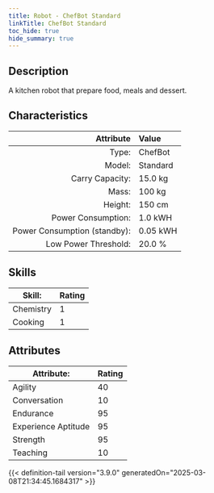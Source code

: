 ```yaml
---
title: Robot - ChefBot Standard
linkTitle: ChefBot Standard
toc_hide: true
hide_summary: true
---
```

<!-- This is generated by the MarsSim HelpGenertor, do not edit. -->

## Description

A kitchen robot that prepare food, meals and dessert.

## Characteristics

| Attribute      | Value |
|--------:|:------|
|Type:|ChefBot|
|Model:|Standard|
|Carry Capacity:|15.0 kg|
|Mass:|100 kg|
|Height:|150 cm|
|Power Consumption:|1.0 kWH|
|Power Consumption (standby):|0.05 kWH|
|Low Power Threshold:|20.0 %|

## Skills
|Skill:|Rating|
|-------|-------|
|Chemistry|1|
|Cooking|1|

## Attributes
|Attribute:|Rating|
|-------|-------|
|Agility|40|
|Conversation|10|
|Endurance|95|
|Experience Aptitude|95|
|Strength|95|
|Teaching|10|


{{< definition-tail version="3.9.0" generatedOn="2025-03-08T21:34:45.1684317" >}}

